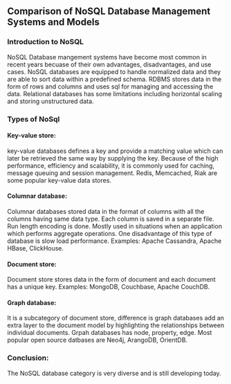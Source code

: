 ## Comparison of NoSQL Database Management Systems and Models

### Introduction to NoSQL
  NoSQL Database mangement systems have become most common in recent years becuase of their own advantages, disadvantages, and use cases. NoSQL databases are equipped to handle normalized data and they are able to sort data within a predefined schema.
RDBMS stores data in the form of rows and columns and uses sql for managing and accessing the data. Relational databases has some limitations including horizontal scaling and storing unstructured data.

### Types of NoSql

#### Key-value store: 
  key-value databases defines a key and provide a matching value which can later be retrieved the same way by supplying the key. Because of the high performance, efficiency and scalability, it is commonly used for caching, message queuing and session management.
Redis, Memcached, Riak are some popular key-value data stores.

#### Columnar database: 
  Columnar databases stored data in the format of columns with all the columns having same data type. Each column is saved in a separate file. Run length encoding is done. Mostly used in situations when an application which performs aggregate operations. 
One disadvantage of this type of database is slow load performance.
Examples: Apache Cassandra, Apache HBase, ClickHouse.
  
#### Document store: 
  Document store stores data in the form of document and each document has a unique key.
Examples: MongoDB, Couchbase, Apache CouchDB.

#### Graph database: 
  It is a subcategory of document store, difference is graph databases add an extra layer to the document model by highlighting the relationships between individual documents. Grpah databases has node, property, edge.
  Most popular open source datbases are Neo4j, ArangoDB, OrientDB.

### Conclusion: 
  The NoSQL database category is very diverse and is still developing today. 
 
